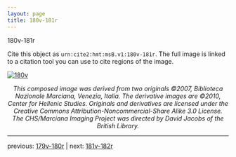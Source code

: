```yaml
---
layout: page
title: 180v-181r
---
```


180v-181r

Cite this object as `urn:cite2:hmt:msB.v1:180v-181r`. The full image is linked to a citation tool you can use to cite regions of the image.

[![180v](http://www.homermultitext.org/iipsrv?IIIF=/project/homer/pyramidal/deepzoom/hmt/vbbifolio/v1/vb_180v_181r.tif/full/800,/0/default.jpg)](http://www.homermultitext.org/ict2/?urn=urn:cite2:hmt:vbbifolio.v1:vb_180v_181r) 

<p style="text-align: center; font-style: italic;">This composed image was derived from two originals ©2007, Biblioteca Nazionale Marciana, Venezia, Italia. The derivative images are ©2010, Center for Hellenic Studies. Originals and derivatives are licensed under the Creative Commons Attribution-Noncommercial-Share Alike 3.0 License. The CHS/Marciana Imaging Project was directed by David Jacobs of the British Library.</p>

---

previous: [179v-180r](../179v-180r/) | next: [181v-182r](../181v-182r/)